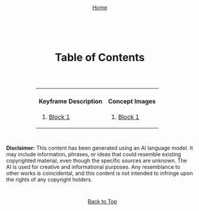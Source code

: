 <div align="right" style="display: flex; flex-wrap: wrap; justify-content: center; align-items: center; gap: 1em; margin: 4em 0;">
<a href="https://openstorytelling.com">Home</a>
<div align="left" style="display: flex; flex-wrap: wrap; justify-content: center; align-items: center; gap: 1em; margin: 4em 0;">
<div align="center">

<a id="top"></a>

<h1>Table of Contents</h1><br>
  
</div>

<div align="center">
  
  <table>
    <tr>
       <td valign="top">
    <h4>Keyframe Description</h4>
        <ol start="1">
        <li><a href="https://github.com/BryanHarrisScripts/Afterglow Storyboard Blocks/Block_1 Keyframes.md">Block 1</a></li>
    </ol> 
</td>
    <td valign="top">
      <h4>Concept Images</h4>
      <ol start="1">
        <li><a href="https://github.com/BryanHarrisScripts/Afterglow Storyboard Blocks/Block_1 Concept Images.md">Block 1</a></li>
        </ol>
      </td>
    </tr>
  </table>

</div>

---

**Disclaimer:** This content has been generated using an AI language model. It may include information, phrases, or ideas that could resemble existing copyrighted material, even though the specific sources are unknown. The AI is used for creative and informational purposes. Any resemblance to other works is coincidental, and this content is not intended to infringe upon the rights of any copyright holders.

---

<a href="#top">Back to Top</a>

